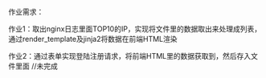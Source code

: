 作业需求：


作业1：取出nginx日志里面TOP10的IP，实现将文件里的数据取出来处理成列表，通过render_template及jinja2将数据在前端HTML渲染

作业2：通过表单实现登陆注册请求，将前端HTML里的数据获取到，然后存入文件里面
//未完成


